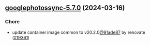 

## [googlephotossync-5.7.0](https://github.com/truecharts/charts/compare/googlephotossync-5.6.0...googlephotossync-5.7.0) (2024-03-16)

### Chore



- update container image common to v20.2.0[@91ade87](https://github.com/91ade87) by renovate ([#19361](https://github.com/truecharts/charts/issues/19361))